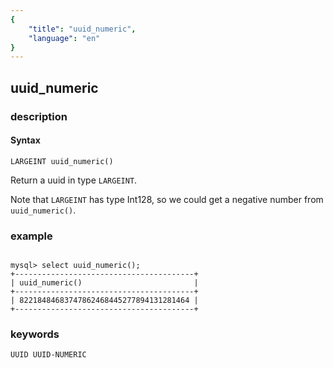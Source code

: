 ```yaml
---
{
    "title": "uuid_numeric",
    "language": "en"
}
---
```


<!-- 
Licensed to the Apache Software Foundation (ASF) under one
or more contributor license agreements.  See the NOTICE file
distributed with this work for additional information
regarding copyright ownership.  The ASF licenses this file
to you under the Apache License, Version 2.0 (the
"License"); you may not use this file except in compliance
with the License.  You may obtain a copy of the License at

  http://www.apache.org/licenses/LICENSE-2.0

Unless required by applicable law or agreed to in writing,
software distributed under the License is distributed on an
"AS IS" BASIS, WITHOUT WARRANTIES OR CONDITIONS OF ANY
KIND, either express or implied.  See the License for the
specific language governing permissions and limitations
under the License.
-->

## uuid_numeric
### description
#### Syntax

`LARGEINT uuid_numeric()`

Return a uuid in type `LARGEINT`. 

Note that `LARGEINT` has type Int128, so we could get a negative number from `uuid_numeric()`.

### example

```

mysql> select uuid_numeric();
+----------------------------------------+
| uuid_numeric()                         |
+----------------------------------------+
| 82218484683747862468445277894131281464 |
+----------------------------------------+
```

### keywords
    
    UUID UUID-NUMERIC 
